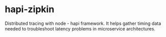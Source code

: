 # hapi-zipkin
Distributed tracing with node - hapi framework. It helps gather timing data needed to troubleshoot latency problems in microservice architectures.
